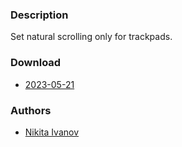 ### Description
Set natural scrolling only for trackpads.

### Download
- [2023-05-21](https://github.com/djpohly/dwl/compare/main...NikitaIvanovV:naturalscrolltrackpad.patch)

### Authors
- [Nikita Ivanov](https://github.com/NikitaIvanovV)